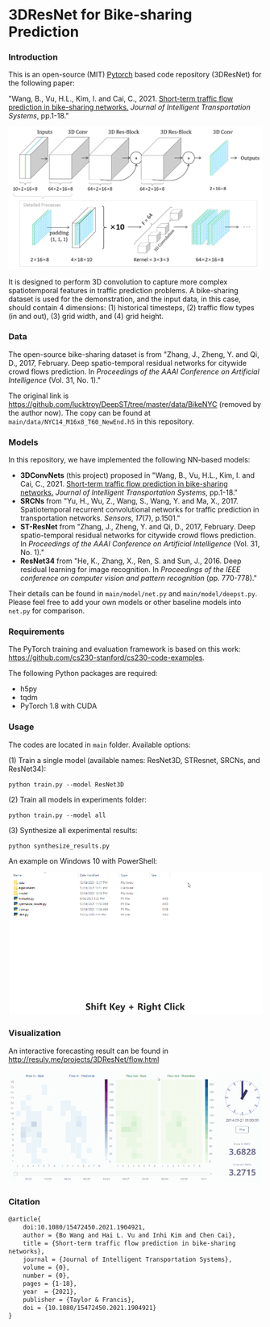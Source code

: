# 3DResNet for Bike-sharing Prediction



### Introduction

This is an open-source (MIT) [Pytorch](https://github.com/pytorch/pytorch) based code repository (3DResNet) for the following paper:

"Wang, B., Vu, H.L., Kim, I. and Cai, C., 2021. <a href="https://www.tandfonline.com/doi/full/10.1080/15472450.2021.1904921">Short-term traffic flow prediction in bike-sharing networks.</a> *Journal of Intelligent Transportation Systems*, pp.1-18."

![3DConvNets](imgs/3DConvNets.png)

It is designed to perform 3D convolution to capture more complex spatiotemporal features in traffic prediction problems. A bike-sharing dataset is used for the demonstration, and the input data, in this case, should contain 4 dimensions: (1) historical timesteps, (2) traffic flow types (in and out), (3) grid width, and (4) grid height.


### Data

The open-source bike-sharing dataset is from "Zhang, J., Zheng, Y. and Qi, D., 2017, February. Deep spatio-temporal residual networks for citywide crowd flows prediction. In *Proceedings of the AAAI Conference on Artificial Intelligence* (Vol. 31, No. 1)."

The original link is  <a href="https://github.com/lucktroy/DeepST/tree/master/data/BikeNYC">https://github.com/lucktroy/DeepST/tree/master/data/BikeNYC</a> (removed by the author now). The copy can be found at `main/data/NYC14_M16x8_T60_NewEnd.h5` in this repository. 



### Models

In this repository, we have implemented the following NN-based models:

- **3DConvNets** (this project) proposed in "Wang, B., Vu, H.L., Kim, I. and Cai, C., 2021. <a href="https://www.tandfonline.com/doi/full/10.1080/15472450.2021.1904921">Short-term traffic flow prediction in bike-sharing networks.</a> *Journal of Intelligent Transportation Systems*, pp.1-18."
- **SRCNs** from "Yu, H., Wu, Z., Wang, S., Wang, Y. and Ma, X., 2017. Spatiotemporal recurrent convolutional networks for traffic prediction in transportation networks. *Sensors*, *17*(7), p.1501."
- **ST-ResNet** from "Zhang, J., Zheng, Y. and Qi, D., 2017, February. Deep spatio-temporal residual networks for citywide crowd flows prediction. In *Proceedings of the AAAI Conference on Artificial Intelligence* (Vol. 31, No. 1)."
- **ResNet34** from "He, K., Zhang, X., Ren, S. and Sun, J., 2016. Deep residual learning for image recognition. In *Proceedings of the IEEE conference on computer vision and pattern recognition* (pp. 770-778)."

Their details can be found in `main/model/net.py` and `main/model/deepst.py`. Please feel free to add your own models or other baseline models into `net.py` for comparison.



### Requirements

The PyTorch training  and evaluation framework is based on this work: <a href="https://github.com/cs230-stanford/cs230-code-examples">https://github.com/cs230-stanford/cs230-code-examples</a>. 

The following Python packages are required:

- h5py
- tqdm
- PyTorch 1.8 with CUDA



### Usage

The codes are located in `main` folder. Available options:

(1) Train a single model (available names: ResNet3D, STResnet, SRCNs, and ResNet34):

```
python train.py --model ResNet3D
```

(2) Train all models in experiments folder:

```
python train.py --model all
```

(3) Synthesize all experimental results:

```
python synthesize_results.py
```



An example on Windows 10 with PowerShell:

![train_action](imgs/train_action.gif)

### Visualization

An interactive forecasting result can be found in <a href="http://resuly.me/projects/3DResNet/flow.html">http://resuly.me/projects/3DResNet/flow.html</a>

![nyc_bike_flow](imgs/nyc_bike_flow.gif)



### Citation
```
@article{
    doi:10.1080/15472450.2021.1904921,
    author = {Bo Wang and Hai L. Vu and Inhi Kim and Chen Cai},
    title = {Short-term traffic flow prediction in bike-sharing networks},
    journal = {Journal of Intelligent Transportation Systems},
    volume = {0},
    number = {0},
    pages = {1-18},
    year  = {2021},
    publisher = {Taylor & Francis},
    doi = {10.1080/15472450.2021.1904921}
}
```
